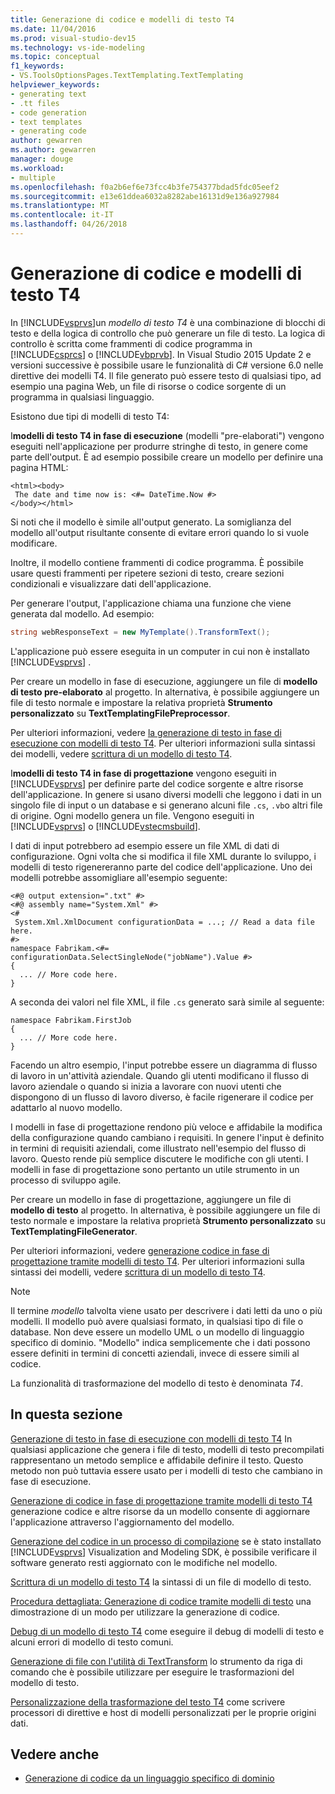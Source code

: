 ```yaml
---
title: Generazione di codice e modelli di testo T4
ms.date: 11/04/2016
ms.prod: visual-studio-dev15
ms.technology: vs-ide-modeling
ms.topic: conceptual
f1_keywords:
- VS.ToolsOptionsPages.TextTemplating.TextTemplating
helpviewer_keywords:
- generating text
- .tt files
- code generation
- text templates
- generating code
author: gewarren
ms.author: gewarren
manager: douge
ms.workload:
- multiple
ms.openlocfilehash: f0a2b6ef6e73fcc4b3fe754377bdad5fdc05eef2
ms.sourcegitcommit: e13e61ddea6032a8282abe16131d9e136a927984
ms.translationtype: MT
ms.contentlocale: it-IT
ms.lasthandoff: 04/26/2018
---
```

# <a name="code-generation-and-t4-text-templates"></a>Generazione di codice e modelli di testo T4
In [!INCLUDE[vsprvs](../code-quality/includes/vsprvs_md.md)]un *modello di testo T4* è una combinazione di blocchi di testo e della logica di controllo che può generare un file di testo. La logica di controllo è scritta come frammenti di codice programma in [!INCLUDE[csprcs](../data-tools/includes/csprcs_md.md)] o [!INCLUDE[vbprvb](../code-quality/includes/vbprvb_md.md)]. In Visual Studio 2015 Update 2 e versioni successive è possibile usare le funzionalità di C# versione 6.0 nelle direttive dei modelli T4. Il file generato può essere testo di qualsiasi tipo, ad esempio una pagina Web, un file di risorse o codice sorgente di un programma in qualsiasi linguaggio.

 Esistono due tipi di modelli di testo T4:

 I**modelli di testo T4 in fase di esecuzione** (modelli "pre-elaborati") vengono eseguiti nell'applicazione per produrre stringhe di testo, in genere come parte dell'output.
È ad esempio possibile creare un modello per definire una pagina HTML:

```
<html><body>
 The date and time now is: <#= DateTime.Now #>
</body></html>
```

 Si noti che il modello è simile all'output generato. La somiglianza del modello all'output risultante consente di evitare errori quando lo si vuole modificare.

 Inoltre, il modello contiene frammenti di codice programma. È possibile usare questi frammenti per ripetere sezioni di testo, creare sezioni condizionali e visualizzare dati dell'applicazione.

 Per generare l'output, l'applicazione chiama una funzione che viene generata dal modello. Ad esempio:

```csharp
string webResponseText = new MyTemplate().TransformText();

```

 L'applicazione può essere eseguita in un computer in cui non è installato [!INCLUDE[vsprvs](../code-quality/includes/vsprvs_md.md)] .

 Per creare un modello in fase di esecuzione, aggiungere un file di **modello di testo pre-elaborato** al progetto. In alternativa, è possibile aggiungere un file di testo normale e impostare la relativa proprietà **Strumento personalizzato** su **TextTemplatingFilePreprocessor**.

 Per ulteriori informazioni, vedere [la generazione di testo in fase di esecuzione con modelli di testo T4](../modeling/run-time-text-generation-with-t4-text-templates.md). Per ulteriori informazioni sulla sintassi dei modelli, vedere [scrittura di un modello di testo T4](../modeling/writing-a-t4-text-template.md).

 I**modelli di testo T4 in fase di progettazione** vengono eseguiti in [!INCLUDE[vsprvs](../code-quality/includes/vsprvs_md.md)] per definire parte del codice sorgente e altre risorse dell'applicazione.
In genere si usano diversi modelli che leggono i dati in un singolo file di input o un database e si generano alcuni file `.cs`, `.vb`o altri file di origine. Ogni modello genera un file. Vengono eseguiti in [!INCLUDE[vsprvs](../code-quality/includes/vsprvs_md.md)] o [!INCLUDE[vstecmsbuild](../extensibility/internals/includes/vstecmsbuild_md.md)].

 I dati di input potrebbero ad esempio essere un file XML di dati di configurazione. Ogni volta che si modifica il file XML durante lo sviluppo, i modelli di testo rigenereranno parte del codice dell'applicazione. Uno dei modelli potrebbe assomigliare all'esempio seguente:

```
<#@ output extension=".txt" #>
<#@ assembly name="System.Xml" #>
<#
 System.Xml.XmlDocument configurationData = ...; // Read a data file here.
#>
namespace Fabrikam.<#= configurationData.SelectSingleNode("jobName").Value #>
{
  ... // More code here.
}

```

 A seconda dei valori nel file XML, il file `.cs` generato sarà simile al seguente:

```
namespace Fabrikam.FirstJob
{
  ... // More code here.
}
```

 Facendo un altro esempio, l'input potrebbe essere un diagramma di flusso di lavoro in un'attività aziendale. Quando gli utenti modificano il flusso di lavoro aziendale o quando si inizia a lavorare con nuovi utenti che dispongono di un flusso di lavoro diverso, è facile rigenerare il codice per adattarlo al nuovo modello.

 I modelli in fase di progettazione rendono più veloce e affidabile la modifica della configurazione quando cambiano i requisiti. In genere l'input è definito in termini di requisiti aziendali, come illustrato nell'esempio del flusso di lavoro. Questo rende più semplice discutere le modifiche con gli utenti. I modelli in fase di progettazione sono pertanto un utile strumento in un processo di sviluppo agile.

 Per creare un modello in fase di progettazione, aggiungere un file di **modello di testo** al progetto. In alternativa, è possibile aggiungere un file di testo normale e impostare la relativa proprietà **Strumento personalizzato** su **TextTemplatingFileGenerator**.

 Per ulteriori informazioni, vedere [generazione codice in fase di progettazione tramite modelli di testo T4](../modeling/design-time-code-generation-by-using-t4-text-templates.md). Per ulteriori informazioni sulla sintassi dei modelli, vedere [scrittura di un modello di testo T4](../modeling/writing-a-t4-text-template.md).

> [!NOTE]
>  Il termine *modello* talvolta viene usato per descrivere i dati letti da uno o più modelli. Il modello può avere qualsiasi formato, in qualsiasi tipo di file o database. Non deve essere un modello UML o un modello di linguaggio specifico di dominio. "Modello" indica semplicemente che i dati possono essere definiti in termini di concetti aziendali, invece di essere simili al codice.

 La funzionalità di trasformazione del modello di testo è denominata *T4*.

## <a name="in-this-section"></a>In questa sezione
 [Generazione di testo in fase di esecuzione con modelli di testo T4](../modeling/run-time-text-generation-with-t4-text-templates.md) In qualsiasi applicazione che genera i file di testo, modelli di testo precompilati rappresentano un metodo semplice e affidabile definire il testo. Questo metodo non può tuttavia essere usato per i modelli di testo che cambiano in fase di esecuzione.

 [Generazione di codice in fase di progettazione tramite modelli di testo T4](../modeling/design-time-code-generation-by-using-t4-text-templates.md) generazione codice e altre risorse da un modello consente di aggiornare l'applicazione attraverso l'aggiornamento del modello.

 [Generazione del codice in un processo di compilazione](../modeling/code-generation-in-a-build-process.md) se è stato installato [!INCLUDE[vsprvs](../code-quality/includes/vsprvs_md.md)] Visualization and Modeling SDK, è possibile verificare il software generato resti aggiornato con le modifiche nel modello.

 [Scrittura di un modello di testo T4](../modeling/writing-a-t4-text-template.md) la sintassi di un file di modello di testo.

 [Procedura dettagliata: Generazione di codice tramite modelli di testo](../modeling/walkthrough-generating-code-by-using-text-templates.md) una dimostrazione di un modo per utilizzare la generazione di codice.

 [Debug di un modello di testo T4](../modeling/debugging-a-t4-text-template.md) come eseguire il debug di modelli di testo e alcuni errori di modello di testo comuni.

 [Generazione di file con l'utilità di TextTransform](../modeling/generating-files-with-the-texttransform-utility.md) lo strumento da riga di comando che è possibile utilizzare per eseguire le trasformazioni del modello di testo.

 [Personalizzazione della trasformazione del testo T4](../modeling/customizing-t4-text-transformation.md) come scrivere processori di direttive e host di modelli personalizzati per le proprie origini dati.

## <a name="see-also"></a>Vedere anche

- [Generazione di codice da un linguaggio specifico di dominio](../modeling/generating-code-from-a-domain-specific-language.md)